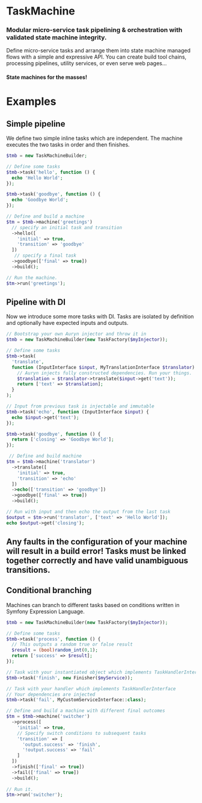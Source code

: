 # TaskMachine
### Modular micro-service task pipelining & orchestration with validated state machine integrity.

Define micro-service tasks and arrange them into state machine managed flows with a simple and expressive API. You can create build tool chains, processing pipelines, utility services, or even serve web pages...

#### State machines for the masses!

# Examples
## Simple pipeline
We define two simple inline tasks which are independent. The machine executes the two tasks in order and then finishes.
```php
$tmb = new TaskMachineBuilder;

// Define some tasks
$tmb->task('hello', function () {
  echo 'Hello World';
});

$tmb->task('goodbye', function () {
  echo 'Goodbye World';
});

// Define and build a machine
$tm = $tmb->machine('greetings')
  // specify an initial task and transition
  ->hello([
    'initial' => true,
    'transition' => 'goodbye'
  ])
   // specify a final task
  ->goodbye(['final' => true])
  ->build();

// Run the machine.
$tm->run('greetings');
```

## Pipeline with DI
Now we introduce some more tasks with DI. Tasks are isolated by definition and optionally have expected inputs and outputs.
```php
// Bootstrap your own Auryn injector and throw it in
$tmb = new TaskMachineBuilder(new TaskFactory($myInjector));

// Define some tasks
$tmb->task(
  'translate',
  function (InputInterface $input, MyTranslationInterface $translator) {
    // Auryn injects fully constructed dependencies. Run your things.
    $translation = $translator->translate($input->get('text'));
    return ['text' => $translation];
  }
);

// Input from previous task is injectable and immutable
$tmb->task('echo', function (InputInterface $input) {
  echo $input->get('text');
});

$tmb->task('goodbye', function () {
  return ['closing' => 'Goodbye World'];
});

 // Define and build machine
$tm = $tmb->machine('translator')
  ->translate([
    'initial' => true,
    'transition' => 'echo'
  ])
  ->echo(['transition' => 'goodbye'])
  ->goodbye(['final' => true])
  ->build();

// Run with input and then echo the output from the last task
$output = $tm->run('translator', ['text' => 'Hello World']);
echo $output->get('closing');
```

## Any faults in the configuration of your machine will result in a build error! Tasks must be linked together correctly and have valid unambiguous transitions.

## Conditional branching
Machines can branch to different tasks based on conditions written in Symfony Expression Language.
```php
$tmb = new TaskMachineBuilder(new TaskFactory($myInjector));

// Define some tasks
$tmb->task('process', function () {
  // This outputs a random true or false result
  $result = (bool)random_int(0,1);
  return ['success' => $result];
});

// Task with your instantiated object which implements TaskHandlerInterface
$tmb->task('finish', new Finisher($myService));

// Task with your handler which implements TaskHandlerInterface
// Your dependencies are injected
$tmb->task('fail', MyCustomServiceInterface::class);

// Define and build a machine with different final outcomes
$tm = $tmb->machine('switcher')
  ->process([
    'initial' => true,
    // Specify switch conditions to subsequent tasks
    'transition' => [
      'output.success' => 'finish',
      '!output.success' => 'fail'
    ]
  ])
  ->finish(['final' => true])
  ->fail(['final' => true])
  ->build();
  
// Run it.
$tm->run('switcher');
```
